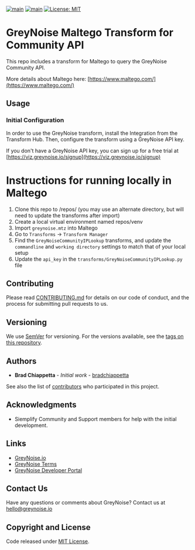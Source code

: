 [![main](https://github.com/GreyNoise-Intelligence/greynoise-maltego/workflows/Build/badge.svg)](https://github.com/GreyNoise-Intelligence/greynoise-maltego/actions?query=workflow%3ABuild)
[![main](https://github.com/GreyNoise-Intelligence/greynoise-maltego/workflows/python_linters/badge.svg)](https://github.com/GreyNoise-Intelligence/greynoise-maltego/actions?query=workflow%3Apython_linters)
[![License: MIT](https://img.shields.io/badge/License-MIT-yellow.svg)](https://opensource.org/licenses/MIT)

# GreyNoise Maltego Transform for Community API

This repo includes a transform for Maltego to query the GreyNoise Community API.

More details about Maltego here: [https://www.maltego.com/](https://www.maltego.com/)

## Usage

### Initial Configuration
In order to use the GreyNoise transform, install the Integration from the Transform Hub.  Then,
configure the transform using a GreyNoise API key.

If you don't have a GreyNoise API key, you can sign up for a free trial at
[https://viz.greynoise.io/signup](https://viz.greynoise.io/signup)


# Instructions for running locally in Maltego

1. Clone this repo to /repos/ (you may use an alternate directory, but will need to update the
   transforms after import)
2. Create a local virtual environment named repos/venv
3. Import ``greynoise.mtz`` into Maltego
4. Go to `Transforms` -> `Transform Manager`
5. Find the ``GreyNoiseCommunityIPLookup`` transforms, and update the
   ``commandline`` and ``working directory`` settings to match that of your local setup
6. Update the ``api_key`` in the ``transforms/GreyNoiseCommunityIPLookup.py`` file


## Contributing

Please read [CONTRIBUTING.md](CONTRIBUTING.md) for details on our code of conduct, and the process for submitting pull
requests to us.

## Versioning

We use [SemVer](http://semver.org/) for versioning. For the versions available, see
the [tags on this repository](https://github.com/GreyNoise-Intelligence/greynoise-maltego/tags).

## Authors

* **Brad Chiappetta** - *Initial work* - [bradchiappetta](https://github.com/bradchiappetta)

See also the list of [contributors](https://github.com/GreyNoise-Intelligence/os-greynoise-maltego/contributors) who participated
in this project.

## Acknowledgments

* Siemplify Community and Support members for help with the initial development.

## Links

* [GreyNoise.io](https://greynoise.io)
* [GreyNoise Terms](https://greynoise.io/terms)
* [GreyNoise Developer Portal](https://developer.greynoise.io)

## Contact Us

Have any questions or comments about GreyNoise? Contact us at [hello@greynoise.io](mailto:hello@greynoise.io)

## Copyright and License

Code released under [MIT License](LICENSE).

